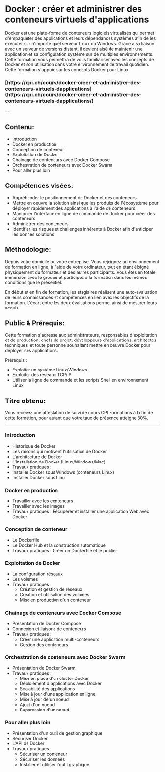 # Docker : créer et administrer des conteneurs virtuels d'applications

Docker est une plate-forme de conteneurs logiciels virtualisés qui permet d'empaqueter des applications et leurs dépendances systèmes afin de les exécuter sur n'importe quel serveur Linux ou Windows. Grâce à sa liaison avec un serveur de versions distant, il devient aisé de maintenir une application et sa configuration système sur de multiples environnements. Cette formation vous permettra de vous familiariser avec les concepts de Docker et son utilisation dans votre environnement de travail quotidien. Cette formation s'appuie sur les concepts Docker pour Linux

<h3>[https://cpi.ch/cours/docker-creer-et-administrer-des-conteneurs-virtuels-dapplications](https://cpi.ch/cours/docker-creer-et-administrer-des-conteneurs-virtuels-dapplications/)</h3>
---

## Contenu:

* Introduction
* Docker en production
* Conception de conteneur
* Exploitation de Docker
* Chainage de conteneurs avec Docker Compose
* Orchestration de conteneurs avec Docker Swarm
* Pour aller plus loin


## Compétences visées:

* Appréhender le positionnement de Docker et des conteneurs
* Mettre en oeuvre la solution ainsi que les produits de l'écosystème pour déployer rapidement des applications à l'aide de conteneurs
* Manipuler l'interface en ligne de commande de Docker pour créer des conteneurs
* Administrer des conteneurs
* Identifier les risques et challenges inhérents à Docker afin d'anticiper les bonnes solutions


## Méthodologie:

Depuis votre domicile ou votre entreprise. Vous rejoignez un environnement de formation en ligne, à l'aide de votre ordinateur, tout en étant éloigné physiquement du formateur et des autres participants. Vous êtes en totale immersion avec le groupe et participez à la formation dans les mêmes conditions que le présentiel.

En début et en fin de formation, les stagiaires réalisent une auto-évaluation de leurs connaissances et compétences en lien avec les objectifs de la formation. L'écart entre les deux évaluations permet ainsi de mesurer leurs acquis.


## Public & Prérequis:

Cette formation s'adresse aux administrateurs, responsables d'exploitation et de production, chefs de projet, développeurs d'applications, architectes techniques, et toute personne souhaitant mettre en oeuvre Docker pour déployer ses applications.

Prérequis :
* Exploiter un système Linux/Windows
* Exploiter des réseaux TCP/IP
* Utiliser la ligne de commande et les scripts Shell en environnement Linux

## Titre obtenu:

Vous recevez une attestation de suivi de cours CPI Formations à la fin de cette formation, pour autant que votre taux de présence atteigne 80%.

---

### Introduction

* Historique de Docker
* Les raisons qui motivent l'utilisation de Docker
* L'architecture de Docker
* L'installation de Docker (Linux/Windows/Mac)
* Travaux pratiques :
* Installer Docker sous Windows (conteneurs Linux)
* Installer Docker sous Linu

### Docker en production

* Travailler avec les conteneurs
* Travailler avec les images
* Travaux pratiques : Récupérer et installer une application Web avec Docker

### Conception de conteneur

* Le Dockerfile
* Le Docker Hub et la construction automatique
* Travaux pratiques : Créer un Dockerfile et le publier

### Exploitation de Docker

* La configuration réseaux
* Les volumes
* Travaux pratiques :
    - Création et gestion de réseaux
    - Création et utilisation des volumes
    - Mise en production d'un conteneur

### Chainage de conteneurs avec Docker Compose

* Présentation de Docker Compose
* Connexion et liaisons de conteneurs
* Travaux pratiques :
    - Créer une application multi-conteneurs
    - Gestion des conteneurs

### Orchestration de conteneurs avec Docker Swarm

* Présentation de Docker Swarm
* Travaux pratiques :
    - Mise en place d'un cluster Docker
    - Déploiement d'applications avec Docker
    - Scalabilité des applications
    - Mise à jour d'une application en ligne
    - Mise à jour de'un noeud
    - Ajout d'un noeud
    - Suppression d'un noeud

### Pour aller plus loin

* Présentation d'un outil de gestion graphique
* Sécuriser Docker
* L'API de Docker
* Travaux pratiques :
    - Sécuriser un conteneur
    - Sécuriser les données
    - Installer et utiliser l'outil graphique

